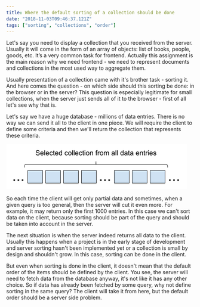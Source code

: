 ```yaml
---
title: Where the default sorting of a collection should be done
date: "2018-11-03T09:46:37.121Z"
tags: ["sorting", "collections", "order"]
---
```


Let's say you need to display a collection that you received from the server.
Usually it will come in the form of an array of objects: list of books, people, goods, etc.
It’s a very common task for frontend.
Actually this assignment is the main reason why we need frontend -
we need to represent documents and collections in the most used way to aggregate them.

Usually presentation of a collection came with it's brother task - sorting it.
And here comes the question - on which side should this sorting be done: in the browser or in the server?
This question is especially legitimate for small collections,
when the server just sends all of it to the browser - first of all let's see why that is.

Let's say we have a huge database - millions of data entries.
There is no way we can send it all to the client in one piece.
We will require the client to define some criteria and then we'll return the collection that represents these criteria.

![Collection excerpt](./collection-excerpt.png)

So each time the client will get only partial data and sometimes, when a given query is too general,
then the server will cut it even more. For example, it may return only the first 1000 entries.
In this case we can't sort data on the client,
because sorting should be part of the query and should be taken into account in the server.

The next situation is when the server indeed returns all data to the client.
Usually this happens when a project is in the early stage of development and server sorting
hasn't been implemented yet or a collection is small by design and shouldn't grow.
In this case, sorting can be done in the client.

But even when sorting is done in the client,
it doesn't mean that the default order of the items should be defined by the client.
You see, the server will need to fetch data from the database anyway, it's not like it has any other choice.
So if data has already been fetched by some query, why not define sorting in the same query?
The client will take it from here, but the default order should be a server side problem.
